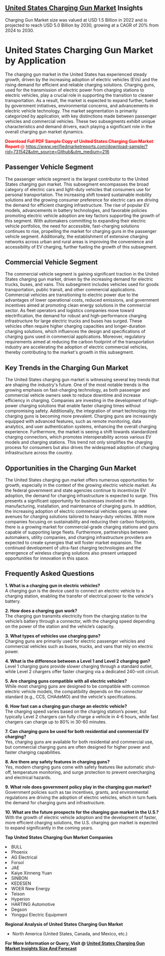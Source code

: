 <h2><a href="https://www.verifiedmarketreports.com/download-sample/?rid=731542&amp;utm_source=Github&amp;utm_medium=216" target="_blank">United States Charging Gun Market</a> Insights</h2><p>Charging Gun Market size was valued at USD 1.5 Billion in 2022 and is projected to reach USD 5.0 Billion by 2030, growing at a CAGR of 20% from 2024 to 2030.</p><p><h1>United States Charging Gun Market by Application</h1><p>The charging gun market in the United States has experienced steady growth, driven by the increasing adoption of electric vehicles (EVs) and the rising demand for efficient and reliable charging solutions. Charging guns, used for the transmission of electric power from charging stations to electric vehicles, play a crucial role in supporting the transition to cleaner transportation. As a result, the market is expected to expand further, fueled by government initiatives, environmental concerns, and advancements in electric vehicle technology. The market segmentation is primarily categorized by application, with key distinctions made between passenger vehicles and commercial vehicles. These two subsegments exhibit unique characteristics and demand drivers, each playing a significant role in the overall charging gun market dynamics. <p><span class=""><span style="color: #ff0000;"><strong>Download Full PDF Sample Copy of United States Charging Gun Market Report</strong> @ </span><a href="https://www.verifiedmarketreports.com/download-sample/?rid=731542&amp;utm_source=Github&amp;utm_medium=216" target="_blank">https://www.verifiedmarketreports.com/download-sample/?rid=731542&amp;utm_source=Github&amp;utm_medium=216</a></span></p></p><h2>Passenger Vehicle Segment</h2><p>The passenger vehicle segment is the largest contributor to the United States charging gun market. This subsegment encompasses the broad category of electric cars and light-duty vehicles that consumers use for personal transportation. The increasing shift toward sustainable mobility solutions and the growing consumer preference for electric cars are driving the demand for efficient charging infrastructure. The rise of popular EV models, advancements in battery technologies, and favorable policies promoting electric vehicle adoption are key factors supporting the growth of this segment. With automakers committing to expanding their electric vehicle portfolios, the need for accessible, fast-charging solutions continues to rise, propelling the market for charging guns in the passenger vehicle segment. Additionally, the establishment of extensive charging networks across urban and rural areas is improving the convenience and accessibility of EV charging, further fueling the growth of this subsegment.</p><h2>Commercial Vehicle Segment</h2><p>The commercial vehicle segment is gaining significant traction in the United States charging gun market, driven by the increasing demand for electric trucks, buses, and vans. This subsegment includes vehicles used for goods transportation, public transit, and other commercial applications. Commercial vehicles are transitioning to electric power due to the advantages of lower operational costs, reduced emissions, and government incentives aimed at promoting clean energy solutions in the commercial sector. As fleet operators and logistics companies move toward electrification, the demand for robust and high-performance charging infrastructure for large electric trucks and buses has surged. These vehicles often require higher charging capacities and longer-duration charging solutions, which influences the design and specifications of charging guns used in commercial applications. Moreover, regulatory requirements aimed at reducing the carbon footprint of the transportation industry are accelerating the adoption of electric commercial vehicles, thereby contributing to the market's growth in this subsegment.</p><h2>Key Trends in the Charging Gun Market</h2><p>The United States charging gun market is witnessing several key trends that are shaping the industry's future. One of the most notable trends is the growing emphasis on fast-charging technology, as both passenger and commercial vehicle owners seek to reduce downtime and increase efficiency in charging. Companies are investing in the development of high-power charging solutions that enable faster charging times without compromising safety. Additionally, the integration of smart technology into charging guns is becoming more prevalent. Charging guns are increasingly equipped with advanced features, such as remote monitoring, data analytics, and user authentication systems, enhancing the overall charging experience. Furthermore, the market is seeing a shift towards standardized charging connectors, which promotes interoperability across various EV models and charging stations. This trend not only simplifies the charging process for consumers but also drives the widespread adoption of charging infrastructure across the country.</p><h2>Opportunities in the Charging Gun Market</h2><p>The United States charging gun market offers numerous opportunities for growth, especially in the context of the growing electric vehicle market. As the federal government and state agencies continue to incentivize EV adoption, the demand for charging infrastructure is expected to surge. This presents a significant opportunity for businesses involved in the manufacturing, installation, and maintenance of charging guns. In addition, the increasing adoption of electric commercial vehicles opens up new avenues for charging solutions tailored to heavy-duty vehicles. With more companies focusing on sustainability and reducing their carbon footprints, there is a growing market for commercial-grade charging stations and guns capable of supporting large fleets. Furthermore, partnerships between automakers, utility companies, and charging infrastructure providers are expected to create synergies that will foster market expansion. The continued development of ultra-fast charging technologies and the emergence of wireless charging solutions also present untapped opportunities for innovation in this space.</p><h2>Frequently Asked Questions</h2><p><b>1. What is a charging gun in electric vehicles?</b><br>A charging gun is the device used to connect an electric vehicle to a charging station, enabling the transfer of electrical power to the vehicle's battery.</p><p><b>2. How does a charging gun work?</b><br>The charging gun transmits electricity from the charging station to the vehicle’s battery through a connector, with the charging speed depending on the power of the station and the vehicle’s capacity.</p><p><b>3. What types of vehicles use charging guns?</b><br>Charging guns are primarily used for electric passenger vehicles and commercial vehicles such as buses, trucks, and vans that rely on electric power.</p><p><b>4. What is the difference between a Level 1 and Level 2 charging gun?</b><br>Level 1 charging guns provide slower charging through a standard outlet, while Level 2 chargers offer faster charging via a dedicated 240-volt circuit.</p><p><b>5. Are charging guns compatible with all electric vehicles?</b><br>While most charging guns are designed to be compatible with common electric vehicle models, the compatibility depends on the connector standard (e.g., CCS, CHAdeMO) and the vehicle's specifications.</p><p><b>6. How fast can a charging gun charge an electric vehicle?</b><br>The charging speed varies based on the charging station’s power, but typically Level 2 chargers can fully charge a vehicle in 4-6 hours, while fast chargers can charge up to 80% in 30-60 minutes.</p><p><b>7. Can charging guns be used for both residential and commercial EV charging?</b><br>Yes, charging guns are available for both residential and commercial use, but commercial charging guns are often designed for higher power and faster charging capabilities.</p><p><b>8. Are there any safety features in charging guns?</b><br>Yes, modern charging guns come with safety features like automatic shut-off, temperature monitoring, and surge protection to prevent overcharging and electrical hazards.</p><p><b>9. What role does government policy play in the charging gun market?</b><br>Government policies such as tax incentives, grants, and environmental regulations are driving the adoption of electric vehicles, which in turn fuels the demand for charging guns and infrastructure.</p><p><b>10. What are the future prospects for the charging gun market in the U.S.?</b><br>With the growth of electric vehicle adoption and the development of faster, more efficient charging solutions, the U.S. charging gun market is expected to expand significantly in the coming years.</p></p><p><strong>Top United States Charging Gun Market Companies</strong></p><div data-test-id=""><p><li>BULL</li><li> Phoenix</li><li> AG Electrical</li><li> Forsol</li><li> JAE</li><li> Kaiye Xinneng Yuan</li><li> SINBON</li><li> KEDESEN</li><li> WOER New Energy</li><li> Teison</li><li> Hyperion</li><li> HARTING Automotive</li><li> Degson</li><li> Yonggui Electric Equipment</li></p><div><strong>Regional Analysis of&nbsp;United States Charging Gun Market</strong></div><ul><li dir="ltr"><p dir="ltr">North America&nbsp;(United States, Canada, and Mexico, etc.)</p></li></ul><p><strong>For More Information or Query, Visit @&nbsp;</strong><strong><a href="https://www.verifiedmarketreports.com/product/charging-gun-market/?utm_source=Github&amp;utm_medium=216" target="_blank">United States Charging Gun Market Insights Size And Forecast</a></strong></p></div>
